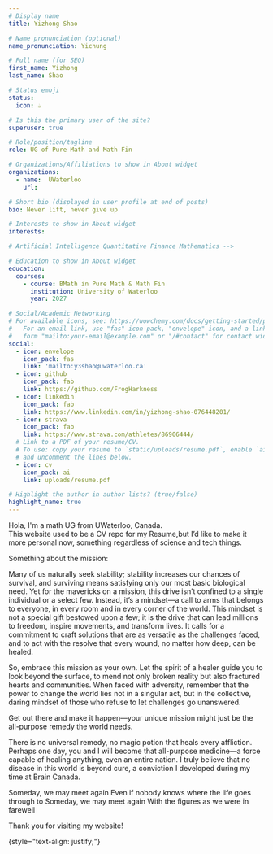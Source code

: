 ```yaml
---
# Display name
title: Yizhong Shao

# Name pronunciation (optional)
name_pronunciation: Yichung

# Full name (for SEO)
first_name: Yizhong
last_name: Shao

# Status emoji
status:
  icon: ☕️

# Is this the primary user of the site?
superuser: true

# Role/position/tagline
role: UG of Pure Math and Math Fin

# Organizations/Affiliations to show in About widget
organizations:
  - name:  UWaterloo
    url:

# Short bio (displayed in user profile at end of posts)
bio: Never lift, never give up

# Interests to show in About widget
interests:

# Artificial Intelligence Quantitative Finance Mathematics -->

# Education to show in About widget
education:
  courses:
    - course: BMath in Pure Math & Math Fin
      institution: University of Waterloo
      year: 2027

# Social/Academic Networking
# For available icons, see: https://wowchemy.com/docs/getting-started/page-builder/#icons
#   For an email link, use "fas" icon pack, "envelope" icon, and a link in the
#   form "mailto:your-email@example.com" or "/#contact" for contact widget.
social:
  - icon: envelope
    icon_pack: fas
    link: 'mailto:y3shao@uwaterloo.ca'
  - icon: github
    icon_pack: fab
    link: https://github.com/FrogHarkness
  - icon: linkedin
    icon_pack: fab
    link: https://www.linkedin.com/in/yizhong-shao-076448201/
  - icon: strava
    icon_pack: fab
    link: https://www.strava.com/athletes/86906444/
  # Link to a PDF of your resume/CV.
  # To use: copy your resume to `static/uploads/resume.pdf`, enable `ai` icons in `params.yaml`,
  # and uncomment the lines below.
  - icon: cv
    icon_pack: ai
    link: uploads/resume.pdf

# Highlight the author in author lists? (true/false)
highlight_name: true
---
```


Hola, I'm a math UG from UWaterloo, Canada.  
This website used to be a CV repo for my Resume,but I’d like to make it more personal now, something regardless of science and tech things.

Something about the mission:

Many of us naturally seek stability; stability increases our chances of survival, and surviving means satisfying only our most basic biological need. Yet for the mavericks on a mission, this drive isn’t confined to a single individual or a select few. Instead, it’s a mindset—a call to arms that belongs to everyone, in every room and in every corner of the world. 
This mindset is not a special gift bestowed upon a few; it is the drive that can lead millions to freedom, inspire movements, and transform lives. It calls for a commitment to craft solutions that are as versatile as the challenges faced, and to act with the resolve that every wound, no matter how deep, can be healed.

So, embrace this mission as your own. Let the spirit of a healer guide you to look beyond the surface, to mend not only broken reality but also fractured hearts and communities. When faced with adversity, remember that the power to change the world lies not in a singular act, but in the collective, daring mindset of those who refuse to let challenges go unanswered.

Get out there and make it happen—your unique mission might just be the all-purpose remedy the world needs.

There is no universal remedy, no magic potion that heals every affliction. Perhaps one day, you and I will become that all-purpose medicine—a force capable of healing anything, even an entire nation. I truly believe that no disease in this world is beyond cure, a conviction I developed during my time at Brain Canada.

Someday, we may meet again
Even if nobody knows where the life goes through to
Someday, we may meet again
With the figures as we were in farewell

Thank you for visiting my website!

{style="text-align: justify;"}
